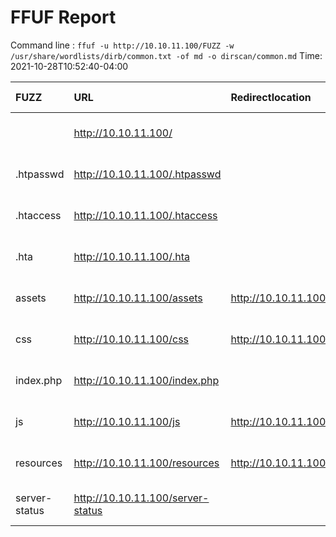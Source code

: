 # FFUF Report

  Command line : `ffuf -u http://10.10.11.100/FUZZ -w /usr/share/wordlists/dirb/common.txt -of md -o dirscan/common.md`
  Time: 2021-10-28T10:52:40-04:00

  | FUZZ | URL | Redirectlocation | Position | Status Code | Content Length | Content Words | Content Lines | Content Type | ResultFile |
  | :- | :-- | :--------------- | :---- | :------- | :---------- | :------------- | :------------ | :--------- | :----------- |
  |  | http://10.10.11.100/ |  | 1 | 200 | 25169 | 10028 | 389 | text/html; charset=UTF-8 |  |
  | .htpasswd | http://10.10.11.100/.htpasswd |  | 13 | 403 | 277 | 20 | 10 | text/html; charset=iso-8859-1 |  |
  | .htaccess | http://10.10.11.100/.htaccess |  | 12 | 403 | 277 | 20 | 10 | text/html; charset=iso-8859-1 |  |
  | .hta | http://10.10.11.100/.hta |  | 11 | 403 | 277 | 20 | 10 | text/html; charset=iso-8859-1 |  |
  | assets | http://10.10.11.100/assets | http://10.10.11.100/assets/ | 499 | 301 | 313 | 20 | 10 | text/html; charset=iso-8859-1 |  |
  | css | http://10.10.11.100/css | http://10.10.11.100/css/ | 1114 | 301 | 310 | 20 | 10 | text/html; charset=iso-8859-1 |  |
  | index.php | http://10.10.11.100/index.php |  | 2021 | 200 | 25169 | 10028 | 389 | text/html; charset=UTF-8 |  |
  | js | http://10.10.11.100/js | http://10.10.11.100/js/ | 2179 | 301 | 309 | 20 | 10 | text/html; charset=iso-8859-1 |  |
  | resources | http://10.10.11.100/resources | http://10.10.11.100/resources/ | 3404 | 301 | 316 | 20 | 10 | text/html; charset=iso-8859-1 |  |
  | server-status | http://10.10.11.100/server-status |  | 3588 | 403 | 277 | 20 | 10 | text/html; charset=iso-8859-1 |  |
  